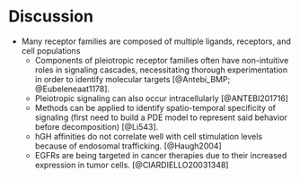 # Discussion

- Many receptor families are composed of multiple ligands, receptors, and cell populations
	- Components of pleiotropic receptor families often have non-intuitive roles in signaling cascades, necessitating thorough experimentation in order to identify molecular targets [@Antebi_BMP; @Eubeleneaat1178].
    - Pleiotropic signaling can also occur intracellularly [@ANTEBI201716]
    - Methods can be applied to identify spatio-temporal specificity of signaling (first need to build a PDE model to represent said behavior before decomposition) [@Li543].
    - hGH affinities do not correlate well with cell stimulation levels because of endosomal trafficking. [@Haugh2004]
    - EGFRs are being targeted in cancer therapies due to their increased expression in tumor cells. [@CIARDIELLO20031348]